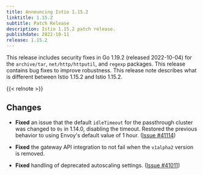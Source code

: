 ```yaml
---
title: Announcing Istio 1.15.2
linktitle: 1.15.2
subtitle: Patch Release
description: Istio 1.15.2 patch release.
publishdate: 2022-10-11
release: 1.15.2
---
```


This release includes security fixes in Go 1.19.2 (released 2022-10-04) for the `archive/tar`, `net/http/httputil`, and `regexp` packages.
This release contains bug fixes to improve robustness.
This release note describes what is different between Istio 1.15.2 and Istio 1.15.2.

{{< relnote >}}

## Changes

- **Fixed** an issue that the default `idleTimeout` for the passthrough cluster was changed to `0s` in 1.14.0, disabling the timeout. Restored the previous behavior to using Envoy's default value of 1 hour. ([Issue #41114](https://github.com/istio/istio/issues/41114))

- **Fixed** the gateway API integration to not fail when the `v1alpha2` version is removed.

- **Fixed** handling of deprecated autoscaling settings. ([Issue #41011](https://github.com/istio/istio/issues/41011))
